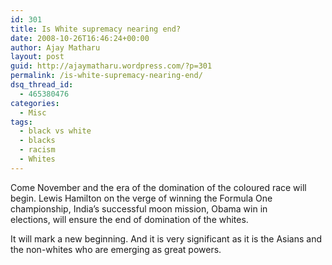 ```yaml
---
id: 301
title: Is White supremacy nearing end?
date: 2008-10-26T16:46:24+00:00
author: Ajay Matharu
layout: post
guid: http://ajaymatharu.wordpress.com/?p=301
permalink: /is-white-supremacy-nearing-end/
dsq_thread_id:
  - 465380476
categories:
  - Misc
tags:
  - black vs white
  - blacks
  - racism
  - Whites
---
```

Come November and the era of the domination of the coloured race will begin. Lewis Hamilton on the verge of winning the Formula One championship, India&#8217;s successful moon mission, Obama win in elections, will ensure the end of domination of the whites.

It will mark a new beginning. And it is very significant as it is the Asians and the non-whites who are emerging as great powers.